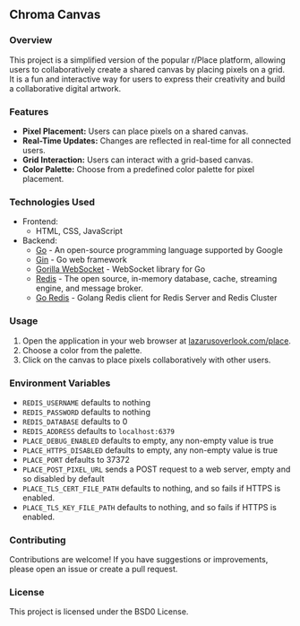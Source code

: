 ## Chroma Canvas
### Overview

This project is a simplified version of the popular r/Place platform, allowing users to collaboratively create a shared canvas by placing pixels on a grid. It is a fun and interactive way for users to express their creativity and build a collaborative digital artwork.

### Features
- **Pixel Placement:** Users can place pixels on a shared canvas.
- **Real-Time Updates:** Changes are reflected in real-time for all connected users.
- **Grid Interaction:** Users can interact with a grid-based canvas.
- **Color Palette:** Choose from a predefined color palette for pixel placement.

### Technologies Used

- Frontend:
  - HTML, CSS, JavaScript
- Backend:
  - [Go](https://go.dev/) - An open-source programming language supported by Google
  - [Gin](https://pkg.go.dev/github.com/gin-gonic/gin) - Go web framework
  - [Gorilla WebSocket](https://pkg.go.dev/github.com/gorilla/websocket) - WebSocket library for Go
  - [Redis](https://redis.io/docs/connect/clients/go/) - The open source, in-memory database, cache, streaming engine, and message broker.
  - [Go Redis](https://pkg.go.dev/github.com/go-redis/redis/v8) - Golang Redis client for Redis Server and Redis Cluster

### Usage

1. Open the application in your web browser at [lazarusoverlook.com/place](https://lazarusoverlook.com/place/).
2. Choose a color from the palette.
3. Click on the canvas to place pixels collaboratively with other users.

### Environment Variables

- `REDIS_USERNAME` defaults to nothing
- `REDIS_PASSWORD` defaults to nothing
- `REDIS_DATABASE` defaults to 0
- `REDIS_ADDRESS` defaults to `localhost:6379`
- `PLACE_DEBUG_ENABLED` defaults to empty, any non-empty value is true
- `PLACE_HTTPS_DISABLED` defaults to empty, any non-empty value is true
- `PLACE_PORT` defaults to 37372
- `PLACE_POST_PIXEL_URL` sends a POST request to a web server, empty and so disabled by default
- `PLACE_TLS_CERT_FILE_PATH` defaults to nothing, and so fails if HTTPS is enabled.
- `PLACE_TLS_KEY_FILE_PATH` defaults to nothing, and so fails if HTTPS is enabled.

### Contributing

Contributions are welcome! If you have suggestions or improvements, please open an issue or create a pull request.

### License

This project is licensed under the BSD0 License.
